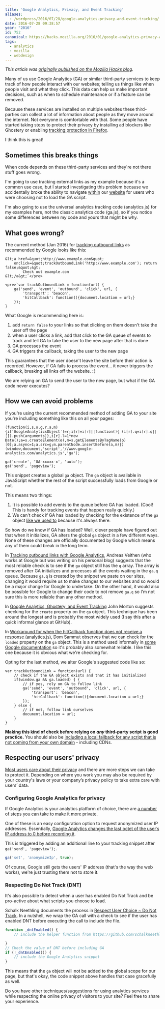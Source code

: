 ```yaml
---
title: 'Google Analytics, Privacy, and Event Tracking'
aliases:
  - /wordpress/2016/07/28/google-analytics-privacy-and-event-tracking/
date: 2016-07-28 09:38:57
year: "2016"
id: 752
canonical: https://hacks.mozilla.org/2016/01/google-analytics-privacy-and-event-tracking/
tags:
  - analytics
  - mozilla
  - webdesign
---
```


_This article was [originally published on the Mozilla Hacks blog](https://hacks.mozilla.org/2016/01/google-analytics-privacy-and-event-tracking/)._

Many of us use Google Analytics (GA) or similar third-party services to keep track of how people interact with our websites; telling us things like when people visit and what they click. This data can help us make important decisions, such as when to schedule maintenance or if a feature can be removed.

Because these services are installed on multiple websites these third-parties can collect a lot of information about people as they move around the internet. Not everyone is comfortable with that. Some people have started taking steps to protect their privacy by installing ad blockers like Ghostery or enabling [tracking protection in Firefox](https://blog.mozilla.org/blog/2015/11/03/firefox-now-offers-a-more-private-browsing-experience/).

I think this is great!

## Sometimes this breaks things

When code depends on these third-party services and they're not there stuff goes wrong.

I'm going to use tracking external links as my example because it's a common use case, but I started investigating this problem because we accidentally broke the ability to navigate <abbr title="For certain edge cases, it's not as bad as it sounds.">within</abbr> our [website](https://developer.mozilla.org/) for users who were choosing not to load the GA script.

I'm also going to use the universal analytics tracking code (analytics.js) for my examples here, not the classic analytics code (ga.js), so if you notice some differences between my code and yours that might be why.

## What goes wrong?

The current method (Jan 2016) for [tracking outbound links](https://support.google.com/analytics/answer/1136920?hl=en) as recommended by Google looks like this:

```
&lt;a href=&quot;http://www.example.com&quot;
    onclick=&quot;trackOutboundLink('http://www.example.com'); return false;&quot;&gt;
        Check out example.com
&lt;/a&gt;`</pre>

<pre>`var trackOutboundLink = function(url) {
    ga('send', 'event', 'outbound', 'click', url, {
        'transport': 'beacon',
        'hitCallback': function(){document.location = url;}
    });
}
```

What Google is recommending here is:

1. add `return false` to your links so that clicking on them doesn't take the user off the page
2. when a user clicks a link, add that click to the GA queue of events to track and tell GA to take the user to the new page after that is done
3. GA processes the event
4. GA triggers the callback, taking the user to the new page

This guarantees that the user doesn't leave the site before their action is recorded. However, if GA fails to process the event... it never triggers the callback, breaking all links off the website. :(

We are relying on GA to send the user to the new page, but what if the GA code never executes?

## How we can avoid problems

If you're using the current recommended method of adding GA to your site you're including something like this on all your pages:

```
(function(i,s,o,g,r,a,m){i['GoogleAnalyticsObject']=r;i[r]=i[r]||function(){ (i[r].q=i[r].q||[]).push(arguments)},i[r].l=1*new Date();a=s.createElement(o),m=s.getElementsByTagName(o)[0];a.async=1;a.src=g;m.parentNode.insertBefore(a,m)})(window,document,'script','//www.google-analytics.com/analytics.js','ga');

ga('create', 'UA-xxxxx-x', 'auto');
ga('send', 'pageview');
```

This snippet creates a global `ga` object. The `ga` object is available in JavaScript whether the rest of the script successfully loads from Google or not.

This means two things:

1.  It is possible to add events to the queue before GA has loaded. (Cool! This is handy for tracking events that happen really quickly.)
2.  We can't check if GA has loaded by checking for the existence of the `ga` object [like we used to](http://ejohn.org/blog/fixing-google-analytics-for-ghostery/) because it's always there.

So how do we know if GA has loaded? Well, clever people have figured out that when it initializes, GA alters the global `ga` object in a few different ways. None of these changes are officially documented by Google which means any of them could break in the long term.

In [Tracking outbound links with Google Analytics](http://veithen.github.io/2015/01/24/outbound-link-tracking.html), Andreas Veithen (who works at Google but was writing on his personal blog) suggests that the most reliable check is to see if the `ga` object still has the `q` array. The array is removed after GA initializes and processes all the events waiting in the `ga.q` queue. Because `ga.q` is created by the snippet we paste on our sites, changing it would require us to make changes to our websites and so would be a major change for Google to undertake. On the other hand, it would also be possible for Google to change their code to not remove `ga.q` so I'm not sure this is more reliable than any other method.

In [Google Analytics, Ghostery, and Event Tracking](http://supergeekery.com/geekblog/comments/google-analytics-ghostery-and-event-tracking) John Morton suggests checking for the `create` property on the `ga` object. This technique has been around the longest and is probably the most widely used (I say this after a quick informal glance at GitHub).

In [Workaround for when the hitCallback function does not receive a response (analytics.js)](https://www.domsammut.com/code/workaround-for-when-the-hitcallback-function-does-not-receive-a-response-analytics-js), Dom Sammut observes that we can check for the `loaded` property on the `ga` object. This is a method used informally in [some Google documentation](https://developers.google.com/analytics/devguides/collection/analyticsjs/enhanced-ecommerce#product-click) so it's probably also somewhat reliable. I like this one because it is obvious what we're checking for.

Opting for the last method, we alter Google's suggested code like so:
```
var trackOutboundLink = function(url) {
    // check if the GA object exists and that it has initialized
    if(window.ga && ga.loaded) { {
        // if yes, rely on GA to follow link
        ga('send', 'event', 'outbound', 'click', url, {
            'transport': 'beacon',
            'hitCallback': function(){document.location = url;}
        });
    } else {
        // if not, follow link ourselves
        document.location = url;
    }
}
```

**Making this kind of check before relying on _any_ third-party script is good practice.** You should also be [including a local fallback for any script that is not coming from your own domain](http://eddmann.com/posts/providing-local-js-and-css-resources-for-cdn-fallbacks/) - including CDNs.

## Respecting our users' privacy

[Most users care about their privacy](http://www.pewinternet.org/2015/05/20/americans-views-about-data-collection-and-security/) and there are more steps we can take to protect it. Depending on where you work you may also be required by your country's laws or your company’s privacy policy to take extra care with users’ data.

### Configuring Google Analytics for privacy

If Google Analytics is your analytics platform of choice, there are [a number of steps you can take to make it more private](http://gu.illau.me/posts/privacy-and-google-analytics/).

One of these is an easy configuration option to request anonymized user IP addresses. Essentially, [Google Analytics changes the last octet of the user’s IP address to 0 before recording it](https://support.google.com/analytics/answer/2763052?hl=en).

This is triggered by adding an additional line to your tracking snippet after `  ga('send', 'pageview');`.

```js
ga('set', 'anonymizeIp', true);
```

Of course, Google still gets the users' IP address (that's the way the web works), we're just trusting them not to store it.

### Respecting Do Not Track (DNT)

It's also possible to detect when a user has enabled Do Not Track and be pro-active about what scripts you choose to load.

Schalk Neethling documents the process in [Respect User Choice ~ Do Not Track](http://schalkneethling.github.io/blog/2015/11/06/respect-user-choice-do-not-track/). In a nutshell, we wrap the GA call with a check to see if the user has enabled DNT before executing the call to include the file.

```js
function _dntEnabled() {
    // include the helper function from https://github.com/schalkneethling/dnt-helper/blob/master/js/dnt-helper.js

}
// Check the value of DNT before including GA
if (!_dntEnabled()) {
    // include the Google Analytics snippet
}
```

This means that the `ga` object will not be added to the global scope for our page, but that's okay, the code snippet above handles that case gracefully as well.

Do you have other techniques/suggestions for using analytics services while respecting the online privacy of visitors to your site? Feel free to share your experience.
